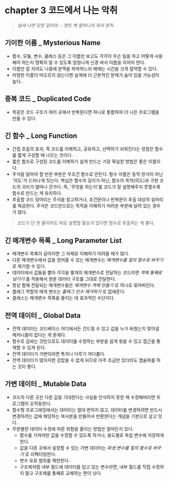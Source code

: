 # chapter 3 코드에서 나는 악취

> _냄새 나면 당장 갈아라. - 켄트 벡 할머니의 육아 원칙_

## 기이한 이름 \_ Mysterious Name

- 함수, 모듈, 변수, 클래스 등은 그 이름만 보고도 각각이 무슨 일을 하고 어떻게 사용해야 하는지 명확히 알 수 있도록 엄청나게 신경 써서 이름을 지어야 한다.
- 이름만 잘 지어도 나중에 문맥을 파악하느라 헤매는 시간을 크게 절약할 수 있다.
- 마땅한 이름이 떠오르지 않는다면 설계에 더 근본적인 문제가 숨어 있을 가능성이 높다.

## 중복 코드 \_ Duplicated Code

- 똑같은 코드 구조가 여러 곳에서 반복된다면 하나로 통합하여 더 나은 프로그램을 만들 수 있다.

## 긴 함수 \_ Long Function

- 간접 호출의 효과, 즉 코드를 이해하고, 공유하고, 선택하기 쉬워진다는 장점은 함수를 짧게 구성할 때 나오는 것이다.
- 짧은 함수로 구성된 코드를 이해하기 쉽게 만드는 가장 확실한 방법은 좋은 이름이다.
- 주석을 달아야 할 만한 부분은 무조건 함수로 만든다. 함수 이름은 동작 방식이 아닌 '의도'가 드러나게 짓는다. 핵심은 함수의 길이가 아닌, 함수의 목적(의도)과 구현 코드의 괴리가 얼마나 큰가다. 즉, '무엇을 하는지'를 코드가 잘 설명해주지 못할수록 함수로 만드는 게 유리하다.
- 추출할 코드 덩어리는 주석을 참고하거나, 조건문이나 반복문이 추출 대상의 실마리를 제공한다. 주석은 코드만으로는 목적을 이해하기 어려운 부분에 달려 있는 경우가 많다.

> 코드가 단 한 줄이어도 따로 설명할 필요가 있다면 함수로 추출하는 게 좋다.

## 긴 매개변수 목록 \_ Long Parameter List

- 매개변수 목록이 길어지면 그 자체로 이해하기 어려울 때가 많다.
- 다른 매개변수에서 값을 얻어올 수 있는 매개변수는 _매개변수를 질의 함수로 바꾸기_ 로 제거할 수 있다.
- 데이터에서 값들을 뽑아 각각을 별개의 매개변수로 전달하는 코드라면 _객체 통째로 넘기기_ 를 적용해서 원본 데이터 구조를 그대로 전달한다.
- 항상 함께 전달되는 매개변수들은 _매개변수 객체 만들기_ 로 하나로 묶어버린다.
- 플래그 역할의 매개 변수는 _플래그 인수 제거하기_ 로 없애준다.
- 클래스는 매개변수 목록을 줄이는 데 효과적인 수단이다.

## 전역 데이터 \_ Global Data

- 전역 데이터는 코드베이스 어디에서든 건드릴 수 있고 값을 누가 바꿨는지 찾아낼 메커니즘이 없다는 게 문제다.
- 함수로 감싸는 것만으로도 데이터를 수정하는 부분을 쉽게 찾을 수 있고 접근을 통제할 수 있게 된다.
- 전역 데이터가 가변이라면 특히나 다루기 까다롭다.
- 전역 데이터가 많아지면 걷잡을 수 없게 되므로 아주 조금만 있더라도 캡슐화를 하는 것이 좋다.

## 가변 데이터 \_ Mutable Data

- 코드의 다른 곳은 다른 값을 기대한다는 사실을 인식하지 못한 채 수정해버리면 프로그램이 오작동한다.
- 함수형 프로그래밍에서는 데이터는 절대 변하지 않고, 데이터를 변경하려면 반드시 변경하려는 값에 해당하는 복사본을 만들어서 반환한다는 개념을 기본으로 삼고 잇다.
- 무분별한 데이터 수정에 따른 위험을 줄이는 방법은 얼마든지 있다.
  - 함수를 거쳐야만 값을 수정할 수 있도록 하거나, 용도별로 독립 변수에 저장하게 한다.
  - 값을 다른 곳에서 설정할 수 있는 가변 데이터는 _파생 변수를 질의 함수로 바꾸기_ 로 리팩터링한다.
  - 변수 유효 범위를 제한한다.
  - 구조체처럼 내부 필드에 데이터를 담고 있는 변수라면, 내부 필드를 직접 수정하지 말고 구조체를 통째로 교체하는 편이 낫다.
